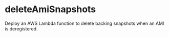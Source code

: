 # deleteAmiSnapshots
Deploy an AWS Lambda function to delete backing snapshots when an AMI is deregistered.
